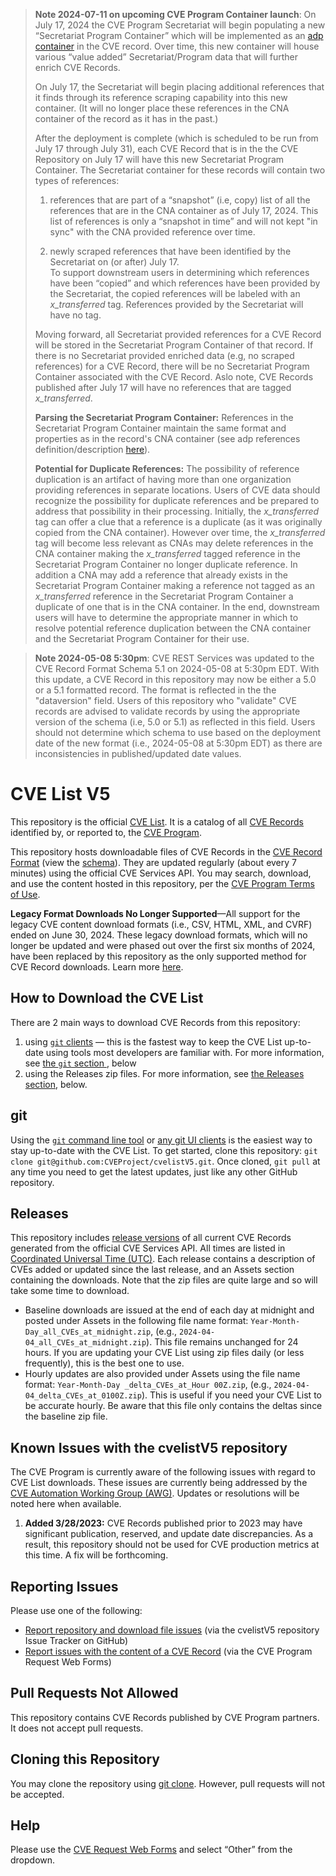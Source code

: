 > **Note 2024-07-11 on upcoming CVE Program Container launch**:  On July 17, 2024 the CVE Program Secretariat will begin populating a new “Secretariat Program Container”  which will be implemented as an [adp container](https://cveproject.github.io/cve-schema/schema/docs/#oneOf_i0_containers_adp) in the CVE record.  Over time, this new container will house various “value added” Secretariat/Program data that will further enrich CVE Records.
>
>On July 17, the Secretariat will begin placing additional references that it finds through its reference scraping capability into this new container.  (It will no longer place these references in the CNA container of the record as it has in the past.)  
>
>After the deployment is complete (which is scheduled to be run from July 17 through July 31), each CVE Record that is in the the CVE Repository on July 17  will have this new Secretariat Program Container.  The Secretariat container for these records will contain two types of references:
>1. references that are part of a “snapshot” (i.e, copy) list of all the references that are in the CNA container as of July 17, 2024.  This list of references is  only a “snapshot in time” and will not kept "in sync" with the CNA provided reference over time.
>
> 2.	newly scraped references that have been identified by the Secretariat on (or after) July 17.  
To support downstream users in determining which references have been “copied” and which references have been provided by the Secretariat, the copied references will be labeled with an *x_transferred*  tag.   References provided by the Secretariat will have no tag.
>
>Moving forward, all Secretariat provided references for a CVE Record will be stored in the Secretariat Program Container of that record.  If there is no Secretariat provided enriched data (e.g, no scraped references) for a CVE Record, there will be no Secretariat Program Container associated with the CVE Record.  Aslo note, CVE Records published after July 17 will have no references that are tagged *x_transferred*.
>
>**Parsing the Secretariat Program Container:** References in the Secretariat Program Container maintain the same format and properties as in the record's CNA container (see adp references definition/description [here](https://cveproject.github.io/cve-schema/schema/docs/#oneOf_i0_containers_adp_items_references)).  
>
> **Potential for Duplicate References:**  The possibility of reference duplication is an artifact of having more than one organization providing references in separate locations. Users of CVE data should recognize the possibility for duplicate references and be prepared to address that possibility in their processing.  Initially, the *x_transferred* tag can offer a clue that a reference is a duplicate (as it was originally copied from the CNA container).  However over time, the *x_transferred* tag will become less relevant as CNAs may delete references in the CNA container making the  *x_transferred* tagged reference in the Secretariat Program Container no longer  duplicate reference.   In addition a CNA may add a reference that already exists in the Secretariat Program Container making a reference not tagged as an *x_transferred* reference in the Secretariat Program Container a duplicate of one that is in the CNA container.  In the end, downstream users will have to determine the appropriate manner in which to resolve potential reference duplication between the CNA container and the Secretariat Program Container for their use. 

> **Note 2024-05-08 5:30pm**:  CVE REST Services was updated to the CVE Record Format Schema 5.1 on 2024-05-08 at 5:30pm EDT.  With this update, a CVE Record in this repository may now be either a 5.0 or a 5.1 formatted record.   The format is reflected in the the "dataversion" field.  Users of this repository who "validate" CVE records are advised to validate records by using the  appropriate version of the schema (i.e, 5.0 or 5.1) as reflected in this field.  Users should not determine which schema to use based on the deployment date of the new format (i.e., 2024-05-08 at 5:30pm EDT)  as there are inconsistencies in published/updated date values.
>  
# CVE List V5

This repository is the official [CVE List](https://www.cve.org/ResourcesSupport/Glossary?activeTerm=glossaryCVEList).  It is a catalog of all [CVE Records](https://www.cve.org/ResourcesSupport/Glossary?activeTerm=glossaryRecord) identified by, or reported to, the [CVE Program](https://www.cve.org/).

This repository hosts downloadable files of CVE Records in the [CVE Record Format](https://www.cve.org/AllResources/CveServices#cve-json-5) (view the [schema](https://github.com/CVEProject/cve-schema)). They are updated regularly (about every 7 minutes) using the official CVE Services API.  You may search, download, and use the content hosted in this repository, per the [CVE Program Terms of Use](https://www.cve.org/Legal/TermsOfUse).

**Legacy Format Downloads No Longer Supported**—All support for the legacy CVE content download formats (i.e., CSV, HTML, XML, and CVRF) ended on June 30, 2024. These legacy download formats, which will no longer be updated and were phased out over the first six months of 2024, have been replaced by this repository as the only supported method for CVE Record downloads. Learn more [here](https://www.cve.org/Media/News/item/blog/2024/07/02/Legacy-CVE-Download-Formats-No-Longer-Supported). 

## How to Download the CVE List

There are 2 main ways to download CVE Records from this repository:
1. using [`git` clients](https://git-scm.com/) — this is the fastest way to keep the CVE List up-to-date using tools most developers are familiar with.  For more information, see [the `git` section ](#git), below
2. using the Releases zip files.  For more information, see [the Releases section](#releases), below.

## git

Using the [`git` command line tool](https://git-scm.com/) or [any git UI clients](https://git-scm.com/downloads/guis) is the easiest way to stay up-to-date with the CVE List.  To get started, clone this repository:  `git clone git@github.com:CVEProject/cvelistV5.git`.
Once cloned, `git pull` at any time you need to get the latest updates, just like any other GitHub repository.

## Releases

This repository includes [release versions](https://github.com/CVEProject/cvelistV5/releases) of all current CVE Records generated from the official CVE Services API. All times are listed in [Coordinated Universal Time (UTC)](https://en.wikipedia.org/wiki/Coordinated_Universal_Time).  Each release contains a description of CVEs added or updated since the last release, and an Assets section containing the downloads.  Note that the zip files are quite large and so will take some time to download.
* Baseline downloads are issued at the end of each day at midnight and posted under Assets in the following file name format: `Year-Month-Day_all_CVEs_at_midnight.zip`, (e.g., `2024-04-04_all_CVEs_at_midnight.zip`).  This file remains unchanged for 24 hours.  If you are updating your CVE List using zip files daily (or less frequently), this is the best one to use.
* Hourly updates are also provided under Assets using the file name format: `Year-Month-Day _delta_CVEs_at_Hour 00Z.zip`, (e.g., `2024-04-04_delta_CVEs_at_0100Z.zip`).  This is useful if you need your CVE List to be accurate hourly.  Be aware that this file only contains the deltas since the baseline zip file.

## Known Issues with the cvelistV5 repository

The CVE Program is currently aware of the following issues with regard to CVE List downloads. These issues are currently being addressed by the [CVE Automation Working Group (AWG)](https://www.cve.org/ProgramOrganization/WorkingGroups#AutomationWorkingGroupAWG). Updates or resolutions will be noted here when available.

1. **Added 3/28/2023:** CVE Records published prior to 2023 may have significant publication, reserved, and update date discrepancies. As a result, this repository should not be used for CVE production metrics at this time. A fix will be forthcoming. 

## Reporting Issues 

Please use one of the following: 

- [Report repository and download file issues](https://github.com/CVEProject/cvelistV5/issues) (via the cvelistV5 repository Issue Tracker on GitHub)
- [Report issues with the content of a CVE Record](https://cveform.mitre.org/) (via the CVE Program Request Web Forms) 

## Pull Requests Not Allowed 

This repository contains CVE Records published by CVE Program partners. It does not accept pull requests.

## Cloning this Repository

You may clone the repository using [git clone](https://github.com/git-guides/git-clone). However, pull requests will not be accepted. 

## Help

Please use the [CVE Request Web Forms](https://cveform.mitre.org/) and select “Other” from the dropdown.

